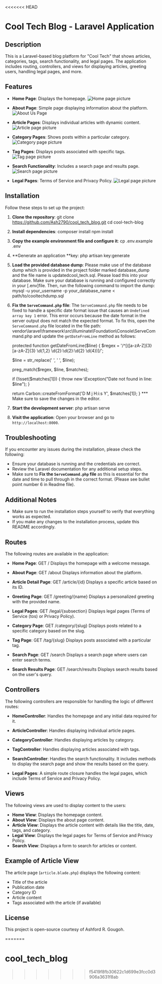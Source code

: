 <<<<<<< HEAD
# Cool Tech Blog - Laravel Application

## Description

This is a Laravel-based blog platform for "Cool Tech" that shows articles, categories, tags, search functionality, and legal pages. The application includes routing, controllers, and views for displaying articles, greeting users, handling legal pages, and more.

## Features

- **Home Page**: Displays the homepage.
![Home page picture](Screenshots/HomePage.png)

- **About Page**: Simple page displaying information about the platform.
![About Us Page](Screenshots/AboutUsPage.png)

- **Article Pages**: Displays individual articles with dynamic content.
![Article page picture](Screenshots/ArticlePage.png)

- **Category Pages**: Shows posts within a particular category.
![Category page picture](Screenshots/CategoryPage.png)

- **Tag Pages**: Displays posts associated with specific tags.
![Tag page picture](Screenshots/TagPage.png)

- **Search Functionality**: Includes a search page and results page.
![Search page picture](Screenshots/SearchPage.png)

- **Legal Pages**: Terms of Service and Privacy Policy.
![Legal page picture](Screenshots/LegalPage.png)

## Installation

Follow these steps to set up the project:

1. **Clone the repository**:
    git clone https://github.com/Ash2790/cool_tech_blog.git
    cd cool-tech-blog
   

2. **Install dependencies**:
    composer install
    npm install

3. **Copy the example environment file and configure it**:
    cp .env.example .env

4. **Generate an application **key:
    php artisan key:generate

5. **Load the provided database dump**:
    Please make use of the database dump which is provided in the project folder marked database_dump and the file name is updatedcool_tech.sql.
    Please load this into your database. Make sure your database is running and configured correctly in your [.env]file. Then, run the following command to import the dump:
    mysql -u your_username -p your_database_name < path/to/cooltechdump.sql


6. **Fix the `ServeCommand.php` file**:
    The `ServeCommand.php` file needs to be fixed to handle a specific date format issue that causes an `Undefined array key 1` error. This error occurs because the date format in the server output does not match the expected format. To fix this, open the `ServeCommand.php` file located in the file path: vendor\laravel\framework\src\Illuminate\Foundation\Console\ServeCommand.php and update the `getDateFromLine` method as follows:

   protected function getDateFromLine($line)
{
    $regex = '/^\[([a-zA-Z]{3} [a-zA-Z]{3} \d{1,2} \d{2}:\d{2}:\d{2} \d{4})\]/';

    $line = str_replace('  ', ' ', $line);

    preg_match($regex, $line, $matches);

    if (!isset($matches[1])) {
        throw new \Exception("Date not found in line: $line");
    }

    return Carbon::createFromFormat('D M j H:i:s Y', $matches[1]);
}
*** Make sure to save the changes in the editor.

7. **Start the development server**:
    php artisan serve

8. **Visit the application**:
    Open your browser and go to `http://localhost:8000`.

## Troubleshooting

If you encounter any issues during the installation, please check the following:

- Ensure your database is running and the credentials are correct.
- Review the Laravel documentation for any additional setup steps.
- Make sure to **Fix the `ServeCommand.php` file** as this is essential for the date and time to pull through in the correct format. (Please see bullet point number 6 in Readme file).

## Additional Notes

- Make sure to run the installation steps yourself to verify that everything works as expected.
- If you make any changes to the installation process, update this README accordingly.

## Routes

The following routes are available in the application:

- **Home Page**: GET /
  Displays the homepage with a welcome message.

- **About Page**: GET /about
  Displays information about the platform.

- **Article Detail Page**: GET /article/{id}
  Displays a specific article based on its ID.

- **Greeting Page**: GET /greeting/{name}
  Displays a personalized greeting with the provided name.

- **Legal Pages**: GET /legal/{subsection}
  Displays legal pages (Terms of Service (tos) or Privacy Policy).

- **Category Page**: GET /category/{slug}
  Displays posts related to a specific category based on the slug.

- **Tag Page**: GET /tag/{slug}
  Displays posts associated with a particular tag.

- **Search Page**: GET /search
  Displays a search page where users can enter search terms.

- **Search Results Page**: GET /search/results
  Displays search results based on the user's query.

## Controllers

The following controllers are responsible for handling the logic of different routes:

- **HomeController**:
  Handles the homepage and any initial data required for it.

- **ArticleController**:
  Handles displaying individual article pages.

- **CategoryController**:
  Handles displaying articles by category.

- **TagController**:
  Handles displaying articles associated with tags.

- **SearchController**:
  Handles the search functionality. It includes methods to display the search page and show the results based on the query.

- **Legal Pages**:
  A simple route closure handles the legal pages, which include Terms of Service and Privacy Policy.

## Views

The following views are used to display content to the users:

- **Home View**: Displays the homepage content.
- **About View**: Displays the about page content.
- **Article View**: Displays the article content with details like the title, date, tags, and category.
- **Legal View**: Displays the legal pages for Terms of Service and Privacy Policy.
- **Search View**: Displays a form to search for articles or content.

## Example of Article View

The article page (`article.blade.php`) displays the following content:

- Title of the article
- Publication date
- Category ID
- Article content
- Tags associated with the article (if available)

## License

This project is open-source courtesy of Ashford R. Gougoh.


=======
# cool_tech_blog
>>>>>>> f5419f8fb30622c1d699e3fcc0d3906a3631f8ab
